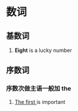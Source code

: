 # 数词

## 基数词

1. **Eight** is a lucky number


## 序数词

### 序数次做主语一般加 the
1. <u> The first </u> is important